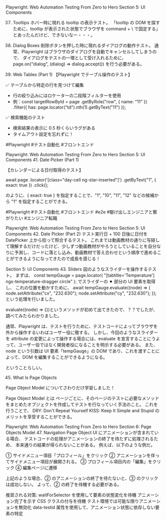 Playwright: Web Automation Testing From Zero to Hero
Section 5: UI Components

37. Tooltips
    ホバー時に現れる tooltip の表示テスト。
    「tooltip の DOM を探すために、tooltip が表示された状態でブラウザを command + \ で固定する」
    とあったんだけど、できないなー・・・。

38. Dialog Boxes
    削除ボタンを押した時に現れるダイアログの動作テスト。
    通常、Playwright はブラウザのダイアログを自動でキャンセルしてしまうので、
    ダイアログをテストの一環として受け入れるために、
    page.on("dialog", (dialog) => dialog.accept()) を行う必要がある。

39. Web Tables (Part 1)
    【Playwright でテーブル操作のテスト】

✅ テーブルから特定の行を見つけて編集

- 行の絞り込みにはロケーターの二段階フィルターを使用
- 例：const targetRowById = page
  .getByRole("row", { name: "11" })
  .filter({ has: page.locator("td").nth(1).getByText("11") });

✅ 検索機能のテスト

- 検索結果の表示に 0.5 秒くらいラグがある
- タイムアウト設定を忘れずに！

#Playwright #テスト自動化 #フロントエンド

Playwright: Web Automation Testing From Zero to Hero
Section 5: UI Components 41. Date Picker (Part 1)

【カレンダーによる日付取得のテスト】

await page
.locator('[class="day-cell ng-star-inserted"]')
.getByText("1", { exact: true })
.click();

のように、{ exact: true } を指定することで、"1", "10", "11", "12" などの候補から
"1" を指定することができる。

#Playwright #テスト自動化 #フロントエンド #e2e #駆け出しエンジニアと繋がりたい #エンジニア転職

Playwright: Web Automation Testing From Zero to Hero
Section 5: UI Components 42. Date Picker (Part 2)
テスト実行日 + 100 日後に日付を DatePicker 上から拾って照合するテスト。
これまでは動画教材の通りに写経して理解するだけだったけど、少しずつ動画教材がやろうとしていることを自分なりに予測し、コードに落とし込み、動画教材で答え合わせという順序で進めることができるようになってきたので成長を感じる！

Section 5: UI Components 43. Sliders
図のようなスライダーを操作するテスト。
まずは、
const tempGauge = page.locator(
"[tabtitle='Temperature'] ngx-temperature-dragger circle"
);
でスライダーの ⚫︎ 部分の UI 要素を取得し、
これの位置を動かすために、
await tempGauge.evaluate((node) => {
node.setAttribute("cx", "232.630");
node.setAttribute("cy", "232.630");
});
という処理を行いました。

evaluate((node) => {})というメソッドが初めて出てきたので、？？でしたが、調べてみたらわかりました。

通常、Playwright は、テストを行うために、テストコードによってブラウザを外から操作するいわばユーザー役に徹する。
しかし、今回のようなスライダーを attribute の変更によって操作する場合には、evaluate を宣言することにうよって、ユーザー役ではなく開発者役になることを明示する必要がある。
また、node という引数は UI 要素「tempGauge」の DOM であり、これを渡すことによって、DOM を編集することができるようになる。

ということらしい。

45. What Is Page Objects

Page Object Model についてさわりだけ学習しました！

Page Object Model とは
ページごとに、そのページのテストに必要なメソッドをまとめたオブジェクトを作成してテストを行なっていく手法のこと。
これを行うことで、
DRY: Don't Repeat Yourself
KISS: Keep It Simple and Stupid
のメリットを享受することができる。

Playwright: Web Automation Testing From Zero to Hero
Section 6: Page Objects Model 47. Navigation Page Object
UI にアニメーションが含まれている場合、
テストコードの処理がアニメーションの終了を待たずに処理されるため、
本来通りの結果が得られないことがある。
例えば、以下のような例だ。

① サイドメニュー項目「プロフィール」をクリック
② アニメーションを伴ってサイドメニュー項目が展開される。
③ プロフィール項目内の「編集」をクリック
④ 編集ページに遷移

上記のような場合、② のアニメーションの終了を待たないと、③ のクリックは成功しない。
よって、② の終了を待機する必要がある。

推奨される対策:
waitForSelector を使用して要素の状態変化を待機
アニメーション完了を示す CSS クラスの付与を待機
テスト環境では可能な限りアニメーションを無効化
data-testid 属性を使用して、アニメーション状態に依存しない要素の特定
